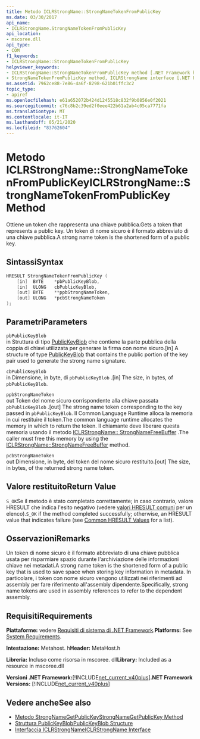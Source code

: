 ```yaml
---
title: Metodo ICLRStrongName::StrongNameTokenFromPublicKey
ms.date: 03/30/2017
api_name:
- ICLRStrongName.StrongNameTokenFromPublicKey
api_location:
- mscoree.dll
api_type:
- COM
f1_keywords:
- ICLRStrongName::StrongNameTokenFromPublicKey
helpviewer_keywords:
- ICLRStrongName::StrongNameTokenFromPublicKey method [.NET Framework hosting]
- StrongNameTokenFromPublicKey method, ICLRStrongName interface [.NET Framework hosting]
ms.assetid: 7962ce88-7e86-4a6f-8298-621b01ffc3c2
topic_type:
- apiref
ms.openlocfilehash: e61a652072b424d1245518c832f9b0856e0f2021
ms.sourcegitcommit: c76c8b2c39ed2f0eee422b61a2ab4c05ca7771fa
ms.translationtype: MT
ms.contentlocale: it-IT
ms.lasthandoff: 05/21/2020
ms.locfileid: "83762604"
---
```

# <a name="iclrstrongnamestrongnametokenfrompublickey-method"></a><span data-ttu-id="106c8-102">Metodo ICLRStrongName::StrongNameTokenFromPublicKey</span><span class="sxs-lookup"><span data-stu-id="106c8-102">ICLRStrongName::StrongNameTokenFromPublicKey Method</span></span>
<span data-ttu-id="106c8-103">Ottiene un token che rappresenta una chiave pubblica.</span><span class="sxs-lookup"><span data-stu-id="106c8-103">Gets a token that represents a public key.</span></span> <span data-ttu-id="106c8-104">Un token di nome sicuro è il formato abbreviato di una chiave pubblica.</span><span class="sxs-lookup"><span data-stu-id="106c8-104">A strong name token is the shortened form of a public key.</span></span>  
  
## <a name="syntax"></a><span data-ttu-id="106c8-105">Sintassi</span><span class="sxs-lookup"><span data-stu-id="106c8-105">Syntax</span></span>  
  
```cpp  
HRESULT StrongNameTokenFromPublicKey (
    [in]  BYTE    *pbPublicKeyBlob,  
    [in]  ULONG   cbPublicKeyBlob,  
    [out] BYTE    **ppbStrongNameToken,  
    [out] ULONG   *pcbStrongNameToken  
);  
```  
  
## <a name="parameters"></a><span data-ttu-id="106c8-106">Parametri</span><span class="sxs-lookup"><span data-stu-id="106c8-106">Parameters</span></span>  
 `pbPublicKeyBlob`  
 <span data-ttu-id="106c8-107">in Struttura di tipo [PublicKeyBlob](../strong-naming/publickeyblob-structure.md) che contiene la parte pubblica della coppia di chiavi utilizzata per generare la firma con nome sicuro.</span><span class="sxs-lookup"><span data-stu-id="106c8-107">[in] A structure of type [PublicKeyBlob](../strong-naming/publickeyblob-structure.md) that contains the public portion of the key pair used to generate the strong name signature.</span></span>  
  
 `cbPublicKeyBlob`  
 <span data-ttu-id="106c8-108">in Dimensione, in byte, di `pbPublicKeyBlob` .</span><span class="sxs-lookup"><span data-stu-id="106c8-108">[in] The size, in bytes, of `pbPublicKeyBlob`.</span></span>  
  
 `ppbStrongNameToken`  
 <span data-ttu-id="106c8-109">out Token del nome sicuro corrispondente alla chiave passata `pbPublicKeyBlob` .</span><span class="sxs-lookup"><span data-stu-id="106c8-109">[out] The strong name token corresponding to the key passed in `pbPublicKeyBlob`.</span></span> <span data-ttu-id="106c8-110">Il Common Language Runtime alloca la memoria in cui restituire il token.</span><span class="sxs-lookup"><span data-stu-id="106c8-110">The common language runtime allocates the memory in which to return the token.</span></span> <span data-ttu-id="106c8-111">Il chiamante deve liberare questa memoria usando il metodo [ICLRStrongName:: StrongNameFreeBuffer](iclrstrongname-strongnamefreebuffer-method.md) .</span><span class="sxs-lookup"><span data-stu-id="106c8-111">The caller must free this memory by using the [ICLRStrongName::StrongNameFreeBuffer](iclrstrongname-strongnamefreebuffer-method.md) method.</span></span>  
  
 `pcbStrongNameToken`  
 <span data-ttu-id="106c8-112">out Dimensione, in byte, del token del nome sicuro restituito.</span><span class="sxs-lookup"><span data-stu-id="106c8-112">[out] The size, in bytes, of the returned strong name token.</span></span>  
  
## <a name="return-value"></a><span data-ttu-id="106c8-113">Valore restituito</span><span class="sxs-lookup"><span data-stu-id="106c8-113">Return Value</span></span>  
 <span data-ttu-id="106c8-114">`S_OK`Se il metodo è stato completato correttamente; in caso contrario, valore HRESULT che indica l'esito negativo (vedere [valori HRESULT comuni](/windows/win32/seccrypto/common-hresult-values) per un elenco).</span><span class="sxs-lookup"><span data-stu-id="106c8-114">`S_OK` if the method completed successfully; otherwise, an HRESULT value that indicates failure (see [Common HRESULT Values](/windows/win32/seccrypto/common-hresult-values) for a list).</span></span>  
  
## <a name="remarks"></a><span data-ttu-id="106c8-115">Osservazioni</span><span class="sxs-lookup"><span data-stu-id="106c8-115">Remarks</span></span>  
 <span data-ttu-id="106c8-116">Un token di nome sicuro è il formato abbreviato di una chiave pubblica usata per risparmiare spazio durante l'archiviazione delle informazioni chiave nei metadati.</span><span class="sxs-lookup"><span data-stu-id="106c8-116">A strong name token is the shortened form of a public key that is used to save space when storing key information in metadata.</span></span> <span data-ttu-id="106c8-117">In particolare, i token con nome sicuro vengono utilizzati nei riferimenti ad assembly per fare riferimento all'assembly dipendente.</span><span class="sxs-lookup"><span data-stu-id="106c8-117">Specifically, strong name tokens are used in assembly references to refer to the dependent assembly.</span></span>  
  
## <a name="requirements"></a><span data-ttu-id="106c8-118">Requisiti</span><span class="sxs-lookup"><span data-stu-id="106c8-118">Requirements</span></span>  
 <span data-ttu-id="106c8-119">**Piattaforme:** vedere [Requisiti di sistema di .NET Framework](../../get-started/system-requirements.md).</span><span class="sxs-lookup"><span data-stu-id="106c8-119">**Platforms:** See [System Requirements](../../get-started/system-requirements.md).</span></span>  
  
 <span data-ttu-id="106c8-120">**Intestazione:** Metahost. h</span><span class="sxs-lookup"><span data-stu-id="106c8-120">**Header:** MetaHost.h</span></span>  
  
 <span data-ttu-id="106c8-121">**Libreria:** Incluso come risorsa in mscoree. dll</span><span class="sxs-lookup"><span data-stu-id="106c8-121">**Library:** Included as a resource in mscoree.dll</span></span>  
  
 <span data-ttu-id="106c8-122">**Versioni .NET Framework:**[!INCLUDE[net_current_v40plus](../../../../includes/net-current-v40plus-md.md)]</span><span class="sxs-lookup"><span data-stu-id="106c8-122">**.NET Framework Versions:** [!INCLUDE[net_current_v40plus](../../../../includes/net-current-v40plus-md.md)]</span></span>  
  
## <a name="see-also"></a><span data-ttu-id="106c8-123">Vedere anche</span><span class="sxs-lookup"><span data-stu-id="106c8-123">See also</span></span>

- [<span data-ttu-id="106c8-124">Metodo StrongNameGetPublicKey</span><span class="sxs-lookup"><span data-stu-id="106c8-124">StrongNameGetPublicKey Method</span></span>](iclrstrongname-strongnamegetpublickey-method.md)
- [<span data-ttu-id="106c8-125">Struttura PublicKeyBlob</span><span class="sxs-lookup"><span data-stu-id="106c8-125">PublicKeyBlob Structure</span></span>](../strong-naming/publickeyblob-structure.md)
- [<span data-ttu-id="106c8-126">Interfaccia ICLRStrongName</span><span class="sxs-lookup"><span data-stu-id="106c8-126">ICLRStrongName Interface</span></span>](iclrstrongname-interface.md)
